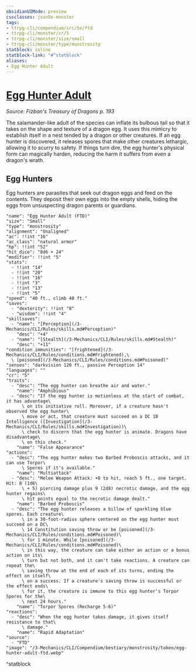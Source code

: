 ```yaml
---
obsidianUIMode: preview
cssclasses: json5e-monster
tags:
- ttrpg-cli/compendium/src/5e/ftd
- ttrpg-cli/monster/cr/5
- ttrpg-cli/monster/size/small
- ttrpg-cli/monster/type/monstrosity
statblock: inline
statblock-link: "#^statblock"
aliases:
- Egg Hunter Adult
---
```

# [Egg Hunter Adult](3-Mechanics\CLI\Compendium\bestiary\monstrosity/egg-hunter-adult-ftd.md)
*Source: Fizban's Treasury of Dragons p. 193*  

The salamander-like adult of the species can inflate its bulbous tail so that it takes on the shape and texture of a dragon egg. It uses this mimicry to establish itself in a nest tended by a dragon or other creatures. If an egg hunter is discovered, it releases spores that make other creatures lethargic, allowing it to scurry to safety. If things turn dire, the egg hunter's physical form can magically harden, reducing the harm it suffers from even a dragon's wrath.

## Egg Hunters

Egg hunters are parasites that seek out dragon eggs and feed on the contents. They deposit their own eggs into the empty shells, hiding the eggs from unsuspecting dragon parents or guardians.

```statblock
"name": "Egg Hunter Adult (FTD)"
"size": "Small"
"type": "monstrosity"
"alignment": "Unaligned"
"ac": !!int "16"
"ac_class": "natural armor"
"hp": !!int "52"
"hit_dice": "8d6 + 24"
"modifier": !!int "5"
"stats":
  - !!int "14"
  - !!int "20"
  - !!int "16"
  - !!int "3"
  - !!int "13"
  - !!int "5"
"speed": "40 ft., climb 40 ft."
"saves":
  - "dexterity": !!int "8"
  - "wisdom": !!int "4"
"skillsaves":
  - "name": "[Perception](/3-Mechanics/CLI/Rules/skills.md#Perception)"
    "desc": "+4"
  - "name": "[Stealth](/3-Mechanics/CLI/Rules/skills.md#Stealth)"
    "desc": "+11"
"condition_immunities": "[frightened](/3-Mechanics/CLI/Rules/conditions.md#Frightened),\
  \ [poisoned](/3-Mechanics/CLI/Rules/conditions.md#Poisoned)"
"senses": "darkvision 120 ft., passive Perception 14"
"languages": ""
"cr": "5"
"traits":
  - "desc": "The egg hunter can breathe air and water."
    "name": "Amphibious"
  - "desc": "If the egg hunter is motionless at the start of combat, it has advantage\
      \ on its initiative roll. Moreover, if a creature hasn't observed the egg hunter\
      \ move or act, that creature must succeed on a DC 18 Intelligence ([Investigation](/3-Mechanics/CLI/Rules/skills.md#Investigation))\
      \ check to discern that the egg hunter is animate. Dragons have disadvantage\
      \ on this check."
    "name": "False Appearance"
"actions":
  - "desc": "The egg hunter makes two Barbed Proboscis attacks, and it can use Torpor\
      \ Spores if it's available."
    "name": "Multiattack"
  - "desc": "Melee Weapon Attack: +8 to hit, reach 5 ft., one target. Hit: 8 (1d6\
      \ + 5) piercing damage plus 9 (2d8) necrotic damage, and the egg hunter regains\
      \ hit points equal to the necrotic damage dealt."
    "name": "Barbed Proboscis"
  - "desc": "The egg hunter releases a billow of sparkling blue spores. Each creature\
      \ in a 30-foot-radius sphere centered on the egg hunter must succeed on a DC\
      \ 14 Constitution saving throw or be [poisoned](/3-Mechanics/CLI/Rules/conditions.md#Poisoned)\
      \ for 1 minute. While [poisoned](/3-Mechanics/CLI/Rules/conditions.md#Poisoned)\
      \ in this way, the creature can take either an action or a bonus action on its\
      \ turn but not both, and it can't take reactions. A creature can repeat the\
      \ saving throw at the end of each of its turns, ending the effect on itself\
      \ on a success. If a creature's saving throw is successful or the effect ends\
      \ for it, the creature is immune to this egg hunter's Torpor Spores for the\
      \ next 24 hours."
    "name": "Torpor Spores (Recharge 5-6)"
"reactions":
  - "desc": "When the egg hunter takes damage, it gives itself resistance to that\
      \ damage."
    "name": "Rapid Adaptation"
"source":
  - "FTD"
"image": "/3-Mechanics/CLI/Compendium/bestiary/monstrosity/token/egg-hunter-adult-ftd.webp"
```
^statblock
